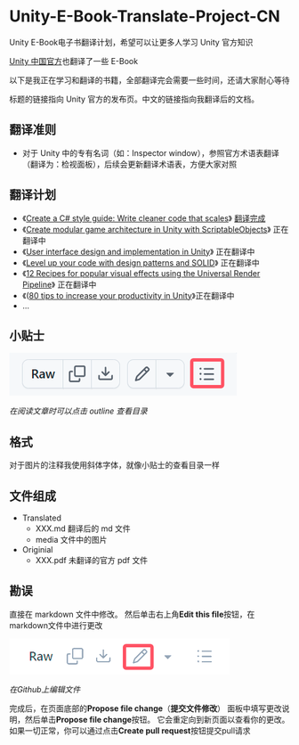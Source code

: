 # Unity-E-Book-Translate-Project-CN
Unity E-Book电子书翻译计划，希望可以让更多人学习 Unity 官方知识

[Unity 中国官方](https://learn.u3d.cn/u/unityguan-fang-1)也翻译了一些 E-Book 

以下是我正在学习和翻译的书籍，全部翻译完会需要一些时间，还请大家耐心等待

标题的链接指向 Unity 官方的发布页。中文的链接指向我翻译后的文档。

## 翻译准则
- 对于 Unity 中的专有名词（如：Inspector window），参照官方术语表翻译（翻译为：检视面板），后续会更新翻译术语表，方便大家对照

## 翻译计划
- 《[Create a C# style guide: Write cleaner code that scales](https://unity.com/resources/create-code-c-sharp-style-guide-e-book)》 [翻译完成](Create-a-C%23-style-guide-Write-cleaner-code-that-scales/Translated/Create-a-C%23-style-guide-Write-cleaner-code-that-scales.md)
- 《[Create modular game architecture in Unity with ScriptableObjects](https://unity.com/resources/create-modular-game-architecture-with-scriptable-objects-ebook)》 正在翻译中
- 《[User interface design and implementation in Unity](https://unity.com/resources/user-interface-design-and-implementation-in-unity)》 正在翻译中
- 《[Level up your code with design patterns and SOLID](https://unity.com/resources/design-patterns-solid-ebook)》 正在翻译中
- 《[12 Recipes for popular visual effects using the Universal Render Pipeline](https://unity.com/blog/engine-platform/12-recipes-for-popular-visual-effects-using-universal-render-pipeline)》 正在翻译中
- 《([80 tips to increase your productivity in Unity](https://unity.com/blog/engine-platform/tips-to-speed-up-in-unity-productivity-ebook)》正在翻译中
- ...

## 小贴士
![how to open the content](content.png)

*在阅读文章时可以点击 outline 查看目录*

## 格式
对于图片的注释我使用斜体字体，就像小贴士的查看目录一样

## 文件组成
- Translated
  - XXX.md 翻译后的 md 文件
  - media 文件中的图片 
- Originial
  - XXX.pdf 未翻译的官方 pdf 文件

## 勘误
直接在 markdown 文件中修改。 然后单击右上角**Edit this file**按钮，在markdown文件中进行更改

![how to edit file](edit.png)

*在Github上编辑文件*

完成后，在页面底部的**Propose file change**（**提交文件修改**） 面板中填写更改说明，然后单击**Propose file change**按钮。 它会重定向到新页面以查看你的更改。 如果一切正常，你可以通过点击**Create pull request**按钮提交pull请求
